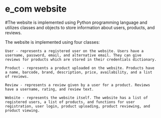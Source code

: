 # e_com website
#The website is implemented using Python programming language and utilizes classes and objects to store information about users, products, and reviews.

The website is implemented using four classes:

    User - represents a registered user on the website. Users have a username, password, email, and alternative email. They can give reviews for products which are stored in their credentials dictionary.

    Product - represents a product uploaded on the website. Products have a name, barcode, brand, description, price, availability, and a list of reviews.

    Review - represents a review given by a user for a product. Reviews have a username, rating, and review text.

    Website - represents the website itself. The website has a list of registered users, a list of products, and functions for user registration, user login, product uploading, product reviewing, and product viewing.
